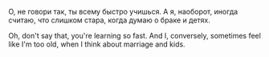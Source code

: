 О, не говори так, ты всему быстро учишься. А я, наоборот, иногда считаю, что слишком стара, когда думаю о браке и детях.

Oh, don't say that, you're learning so fast. And I, conversely, sometimes feel like I'm too old, when I think about marriage and kids.